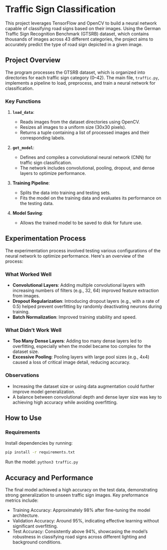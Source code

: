 # Traffic Sign Classification

This project leverages TensorFlow and OpenCV to build a neural network capable of classifying road signs based on their images. Using the German Traffic Sign Recognition Benchmark (GTSRB) dataset, which contains thousands of images across 43 different categories, the project aims to accurately predict the type of road sign depicted in a given image.

## Project Overview

The program processes the GTSRB dataset, which is organized into directories for each traffic sign category (0–42). The main file, `traffic.py`, implements a pipeline to load, preprocess, and train a neural network for classification. 


### Key Functions
1. **`load_data`**:  
   - Reads images from the dataset directories using OpenCV.  
   - Resizes all images to a uniform size (30x30 pixels).  
   - Returns a tuple containing a list of processed images and their corresponding labels.

2. **`get_model`**:  
   - Defines and compiles a convolutional neural network (CNN) for traffic sign classification.  
   - The network includes convolutional, pooling, dropout, and dense layers to optimize performance.

3. **Training Pipeline**:  
   - Splits the data into training and testing sets.  
   - Fits the model on the training data and evaluates its performance on the testing data.

4. **Model Saving**:  
   - Allows the trained model to be saved to disk for future use.

## Experimentation Process

The experimentation process involved testing various configurations of the neural network to optimize performance. Here's an overview of the process:

### What Worked Well
- **Convolutional Layers**: Adding multiple convolutional layers with increasing numbers of filters (e.g., 32, 64) improved feature extraction from images.  
- **Dropout Regularization**: Introducing dropout layers (e.g., with a rate of 0.5) helped prevent overfitting by randomly deactivating neurons during training.  
- **Batch Normalization**: Improved training stability and speed.  

### What Didn’t Work Well
- **Too Many Dense Layers**: Adding too many dense layers led to overfitting, especially when the model became too complex for the dataset size.  
- **Excessive Pooling**: Pooling layers with large pool sizes (e.g., 4x4) caused a loss of critical image detail, reducing accuracy.  

### Observations
- Increasing the dataset size or using data augmentation could further improve model generalization.
- A balance between convolutional depth and dense layer size was key to achieving high accuracy while avoiding overfitting.

## How to Use

### Requirements
Install dependencies by running:
```bash
pip install -r requirements.txt
```
Run the model:
```python3 traffic.py```

## Accuracy and Performance
The final model achieved a high accuracy on the test data, demonstrating strong generalization to unseen traffic sign images. Key preformance metrics include:
- Training Accuracy: Approximately 98% after fine-tuning the model architecture.
- Validation Accuracy: Around 95%, indicating effective learning without significant overfitting.
- Test Accuracy: Consistently above 94%, showcasing the model’s robustness in classifying road signs across different lighting and background conditions.
